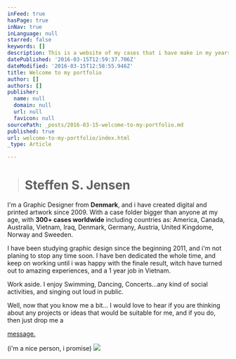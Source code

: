 ```yaml
---
inFeed: true
hasPage: true
inNav: true
inLanguage: null
starred: false
keywords: []
description: This is a website of my cases that i have make in my years as a graphic designer
datePublished: '2016-03-15T12:59:37.706Z'
dateModified: '2016-03-15T12:58:55.946Z'
title: Welcome to my portfolio
author: []
authors: []
publisher:
  name: null
  domain: null
  url: null
  favicon: null
sourcePath: _posts/2016-03-15-welcome-to-my-portfolio.md
published: true
url: welcome-to-my-portfolio/index.html
_type: Article

---
```

> # Steffen S. Jensen

I'm a Graphic Designer from **Denmark**, and i have created digital and printed artwork since 2009\. With a case folder bigger than anyone at my age, with **300+ cases worldwide** including countries as: America, Canada, Australia, Vietnam, Iraq, Denmark, Germany, Austria, United Kingdome, Norway and Sweeden.

I have been studying graphic design since the beginning 2011, and i'm not planing to stop any time soon. I have ben dedicated the whole time, and keep on working until i was happy with the finale result, witch have turned out to amazing experiences, and a 1 year job in Vietnam.

Work aside. I enjoy Swimming, Dancing, Concerts...any kind of social activities, and singing out loud in public.

Well, now that you know me a bit... I would love to hear if you are thinking about any projects or ideas that would be suitable for me, and if you do, then just drop me a

[message.][0]

(i'm a nice person, i promise)
![](https://the-grid-user-content.s3-us-west-2.amazonaws.com/a8508b7c-0f86-4558-92ba-16eb6199c697.jpg)

[0]: http://sjdesign.me/html/Contact.html